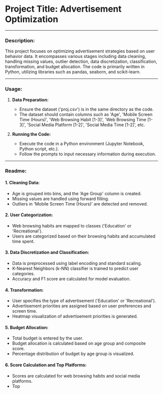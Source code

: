 # Project Title: Advertisement Optimization

---

### Description:
This project focuses on optimizing advertisement strategies based on user behavior data. It encompasses various stages including data cleaning, handling missing values, outlier detection, data discretization, classification, transformation, and budget allocation. The code is primarily written in Python, utilizing libraries such as pandas, seaborn, and scikit-learn.

---

### Usage:

1. **Data Preparation:**
   - Ensure the dataset ('proj.csv') is in the same directory as the code.
   - The dataset should contain columns such as 'Age', 'Mobile Screen Time (Hours)', 'Web Browsing Habit [1-3]', 'Web Browsing Time [1-3]', 'Social Media Platform [1-2]', 'Social Media Time [1-2]', etc.

2. **Running the Code:**
   - Execute the code in a Python environment (Jupyter Notebook, Python script, etc.).
   - Follow the prompts to input necessary information during execution.

---

### Readme:

#### 1. **Cleaning Data:**
   - Age is grouped into bins, and the 'Age Group' column is created.
   - Missing values are handled using forward filling.
   - Outliers in 'Mobile Screen Time (Hours)' are detected and removed.

#### 2. **User Categorization:**
   - Web browsing habits are mapped to classes ('Education' or 'Recreational').
   - Users are categorized based on their browsing habits and accumulated time spent.

#### 3. **Data Discretization and Classification:**
   - Data is preprocessed using label encoding and standard scaling.
   - K-Nearest Neighbors (k-NN) classifier is trained to predict user categories.
   - Accuracy and F1 score are calculated for model evaluation.

#### 4. **Transformation:**
   - User specifies the type of advertisement ('Education' or 'Recreational').
   - Advertisement priorities are assigned based on user preferences and screen time.
   - Heatmap visualization of advertisement priorities is generated.

#### 5. **Budget Allocation:**
   - Total budget is entered by the user.
   - Budget allocation is calculated based on age group and composite score.
   - Percentage distribution of budget by age group is visualized.

#### 6. **Score Calculation and Top Platforms:**
   - Scores are calculated for web browsing habits and social media platforms.
   - Top 
